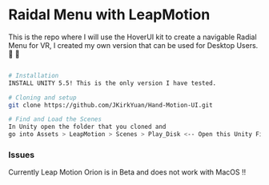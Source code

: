 # Raidal Menu with LeapMotion

This is the repo where I will use the HoverUI kit to create a navigable Radial Menu
for VR, I created my own version that can be used for Desktop Users. :tada: :tada:

```bash

# Installation
INSTALL UNITY 5.5! This is the only version I have tested.

# Cloning and setup
git clone https://github.com/JKirkYuan/Hand-Motion-UI.git

# Find and Load the Scenes
In Unity open the folder that you cloned and
go into Assets > LeapMotion > Scenes > Play_Disk <-- Open this Unity File


```

### Issues
Currently Leap Motion Orion is in Beta and does not work with MacOS !!
